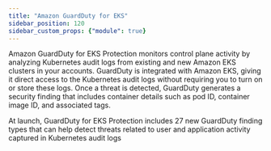```yaml
---
title: "Amazon GuardDuty for EKS"
sidebar_position: 120
sidebar_custom_props: {"module": true}
---
```


Amazon GuardDuty for EKS Protection monitors control plane activity by analyzing Kubernetes audit logs from existing and new Amazon EKS clusters in your accounts. GuardDuty is integrated with Amazon EKS, giving it direct access to the Kubernetes audit logs without requiring you to turn on or store these logs. Once a threat is detected, GuardDuty generates a security finding that includes container details such as pod ID, container image ID, and associated tags.

At launch, GuardDuty for EKS Protection includes 27 new GuardDuty finding types that can help detect threats related to user and application activity captured in Kubernetes audit logs
